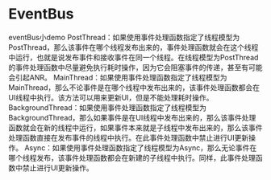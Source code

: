 # EventBus
eventBus小demo
PostThread：如果使用事件处理函数指定了线程模型为PostThread，那么该事件在哪个线程发布出来的，事件处理函数就会在这个线程中运行，也就是说发布事件和接收事件在同一个线程。在线程模型为PostThread的事件处理函数中尽量避免执行耗时操作，因为它会阻塞事件的传递，甚至有可能会引起ANR。
MainThread：如果使用事件处理函数指定了线程模型为MainThread，那么不论事件是在哪个线程中发布出来的，该事件处理函数都会在UI线程中执行。该方法可以用来更新UI，但是不能处理耗时操作。
BackgroundThread：如果使用事件处理函数指定了线程模型为BackgroundThread，那么如果事件是在UI线程中发布出来的，那么该事件处理函数就会在新的线程中运行，如果事件本来就是子线程中发布出来的，那么该事件处理函数直接在发布事件的线程中执行。在此事件处理函数中禁止进行UI更新操作。
Async：如果使用事件处理函数指定了线程模型为Async，那么无论事件在哪个线程发布，该事件处理函数都会在新建的子线程中执行。同样，此事件处理函数中禁止进行UI更新操作。
